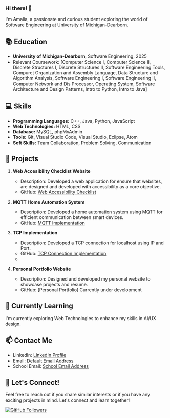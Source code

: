 ### Hi there! 👋

I'm Amalia, a passionate and curious student exploring the world of Software Engineering at University of Michigan-Dearborn. 

## 📚 Education

- **University of Michigan-Dearborn**, Software Engineering, 2025
- Relevant Coursework: [Computer Science I, Computer Science II, Discrete Structures I, Discrete Structures II, Software Engineering Tools, Compuret Organization and Assembly Language, Data Structure and Algorithm Analysis, Software Engineering I, Software Engineering II, Computer Network and Dis Processor, Operating System, Software Architecture and Design Patterns, Intro to Python, Intro to Java]

## 💻 Skills

- **Programming Languages:** C++, Java, Python, JavaScript
- **Web Technologies:** HTML, CSS
- **Database:** MySQL, phpMyAdmin
- **Tools:** Git, Visual Studio Code, Visual Studio, Eclipse, Atom
- **Soft Skills:** Team Collaboration, Problem Solving, Communication

## 🚀 Projects

1. **Web Accesibility Checklist Website**
   - Description: Developed a web application for ensure that websites, are designed and developed with accessibility as a core objective.
   - GitHub: [Web Accessibility Checklist](https://github.com/Amaliajamaludin/CIS375-FinalProject)

2. **MQTT Home Automation System**
   - Description: Developed a home automation system using MQTT for efficient communication between smart devices.
   - GitHub: [MQTT Implementation](https://github.com/Amaliajamaludin/MQTT)

3. **TCP Implementation**
   - Description: Developed a TCP connection for localhost using IP and Port.
   - GitHub: [TCP Connection Implementation](https://github.com/Amaliajamaludin/TCPUDP)
   - 

4. **Personal Portfolio Website**
   - Description: Designed and developed my personal website to showcase projects and resume.
   - GitHub: [Personal Portfolio] Currently under development 

## 🌱 Currently Learning

I'm currently exploring Web Technologies to enhance my skills in AI/UX design.

## 📫 Contact Me

- LinkedIn: [LinkedIn Profile](https://www.linkedin.com/in/amaliajamaludin)
- Email: [Default Email Address](mailto:amaliajamaludin@gmail.com)
- School Email: [School Email Address](mailto:namaliaj@umich.edu)

## 🤝 Let's Connect!

Feel free to reach out if you share similar interests or if you have any exciting projects in mind. Let's connect and learn together!

[![GitHub Followers](https://img.shields.io/github/followers/Amaliajamaludin?label=Follow&style=social)](https://github.com/Amaliajamaludin)




